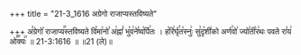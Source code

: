 +++
title = "21-3_1616 अग्रेगो राजाप्यस्तविष्यते"

+++
अ꣣ग्रेगो꣡ राजाप्य꣢꣯स्तविष्यते वि꣣मा꣢नो꣣ अ꣢ह्नां꣣ भु꣡व꣢ने꣣ष्व꣡र्पि꣢तः । ह꣡रि꣢र्घृ꣣त꣡स्नुः꣢ सु꣣दृ꣡शी꣢को अर्ण꣣वो꣢ ज्यो꣣ती꣡र꣢थः पवते रा꣣य꣢ ओ꣣꣬क्यः꣢꣯ ॥ 21-3:1616 ॥ ॥21 (ले)॥